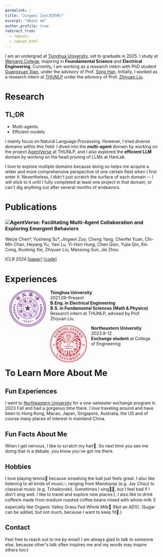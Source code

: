 ```yaml
---
permalink: /
title: "Jingwei Zuo(左京伟)"
excerpt: "About me"
author_profile: true
redirect_from: 
  - /about/
  - /about.html
---
```


I am an undergrad at [Tsinghua University](https://www.tsinghua.edu.cn/en/), set to graduate in 2025. I study at [Weiyang College](https://www.wyc.tsinghua.edu.cn/#), majoring in **Foundamental Science** and **Electrical Engineering**. Currently, I am working as a research intern with PhD student [Guangxuan Xiao](https://guangxuanx.com/), under the advisory of Prof. [Song Han](https://hanlab.mit.edu/songhan). Initially, I worked as a research intern at [THUNLP](https://github.com/thunlp) under the advisory of Prof. [Zhiyuan Liu](https://nlp.csai.tsinghua.edu.cn/~lzy/).


Research
=====

TL;DR
-----

- Multi-agents
- Efficient models

I mainly focus on Natural Language Processing. However, I tried diverse domains within this field: I dived into the **multi-agent** domain by working on the project [AgentVerse](https://arxiv.org/abs/2308.10848) at THUNLP, and I also explored the **efficient LLM** domain by working on the head pruning of LLMs at HanLab.

I love to explore multiple domains because doing so helps me acquire a wider and more comprehensive perspective of one certain field when I first enter it. Nevertheless, I didn't just scratch the surface of each domain -- I will stick to it until I fully completed at least one project in that domain, or can't dig anything out after several months of endeavors.


Publications
======


<div>
<img align="left" src="https://github.com/OpenBMB/AgentVerse/assets/11704492/6db1c907-b7fc-42f9-946c-89853a28f386" style="150px">
<h3>
AgentVerse: Facilitating Multi-Agent Collaboration and Exploring Emergent Behaviors
</h3>

<p>
Weize Chen*, Yusheng Su*, <i>Jingwei Zuo</i>, Cheng Yang, Chenfei Yuan, Chi-Min Chan, Heyang Yu, Yaxi Lu, Yi-Hsin Hung, Chen Qian, Yujia Qin, Xin Cong, Ruobing Xie, Zhiyuan Liu, Maosong Sun, Jie Zhou
</p>
<i>ICLR 2024</i> [<a href="https://arxiv.org/abs/2308.10848">paper</a>] [<a href="https://github.com/OpenBMB/AgentVerse">code</a>]

</div>




Experiences
======

<div style="margin: 1em">

<img align="left" src="/images/tsinghua.png" style="height: 120px;margin-right: 1em">
<b>Tsinghua University</b><br>
<text>2021.09-Present</text><br>
<b>B.Eng. in Electrical Engineering</b><br>
<b>B.S. in Fundamental Sciences (Math & Physics)</b><br>
<text>Research intern at THUNLP, advised by Prof. Zhiyuan Liu</text>

</div>

<div style="margin: 1em">

<img align="left" src="/images/northeastern.png" style="height: 120px;margin-right: 1em">
<b>Northeastern University</b><br>
<text>2023.9-12</text><br>
<b>Exchange student</b> at College of Engineering<br>

</div>
<br>

To Learn More About Me
======

Fun Experiences
------

I went to [Northeastern University](https://www.northeastern.edu/) for a one-semester exchange program in 2023 Fall and had a gorgeous time there. I love traveling around and have been to Hong Kong, Macao, Japan, Singapore, Australia, the US and of course many places of interest in mainland China.

Fun Facts About Me
------

When I get nervous, I like to scratch my hair😬. So next time you see me doing that in a debate, you know you've got me there.

Hobbies
------

I love playing tennis🎾 because smashing the ball just feels great. I also like listening to all kinds of music🎶, ranging from Mandopop (e.g. Jay Chou) to classical music (e.g. Tchaikovski). Sometimes I sing👨‍🎤, but I feel bad if I don't sing well. I like to travel and explore new places:). I also like to drink coffee☕ made from medium roasted coffee beans mixed with whole milk (I especially like Organic Valley Grass Fed Whole Milk🐄 (Not an AD!)). (Sugar can be added, but not much, because I want to keep fit💪.)

Contact
------

Feel free to reach out to me by email! I am always glad to talk to someone else, because other's talk often inspires me and my words may inspire others too:)